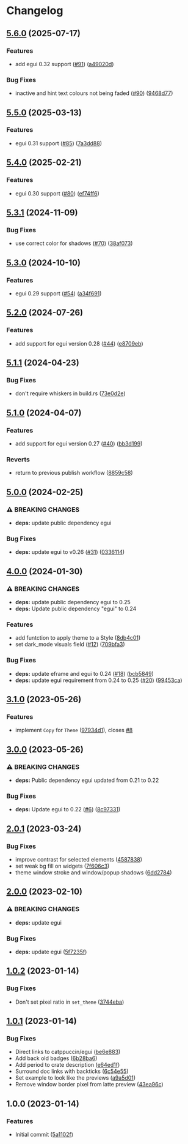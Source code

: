 # Changelog

## [5.6.0](https://github.com/catppuccin/egui/compare/catppuccin-egui-v5.5.0...catppuccin-egui-v5.6.0) (2025-07-17)


### Features

* add egui 0.32 support ([#91](https://github.com/catppuccin/egui/issues/91)) ([a49020d](https://github.com/catppuccin/egui/commit/a49020d4faec8e9cb62f68588bd40111111fcd6c))


### Bug Fixes

* inactive and hint text colours not being faded ([#90](https://github.com/catppuccin/egui/issues/90)) ([9468d77](https://github.com/catppuccin/egui/commit/9468d7782ad0453bfeb0bc45c70e5e55b2d8d60f))

## [5.5.0](https://github.com/catppuccin/egui/compare/catppuccin-egui-v5.4.0...catppuccin-egui-v5.5.0) (2025-03-13)


### Features

* egui 0.31 support ([#85](https://github.com/catppuccin/egui/issues/85)) ([7a3dd88](https://github.com/catppuccin/egui/commit/7a3dd88eb6ddd960a45034dce93454061650e8a4))

## [5.4.0](https://github.com/catppuccin/egui/compare/catppuccin-egui-v5.3.1...catppuccin-egui-v5.4.0) (2025-02-21)


### Features

* egui 0.30 support ([#80](https://github.com/catppuccin/egui/issues/80)) ([ef74ff6](https://github.com/catppuccin/egui/commit/ef74ff64aaac7b0de837430dfc1bf010b917d81a))

## [5.3.1](https://github.com/catppuccin/egui/compare/catppuccin-egui-v5.3.0...catppuccin-egui-v5.3.1) (2024-11-09)


### Bug Fixes

* use correct color for shadows ([#70](https://github.com/catppuccin/egui/issues/70)) ([38af073](https://github.com/catppuccin/egui/commit/38af073771b6f1e254e08059f39b15b4f5663405))

## [5.3.0](https://github.com/catppuccin/egui/compare/catppuccin-egui-v5.2.0...catppuccin-egui-v5.3.0) (2024-10-10)


### Features

* egui 0.29 support ([#54](https://github.com/catppuccin/egui/issues/54)) ([a34f691](https://github.com/catppuccin/egui/commit/a34f691563300511f291883dd5642de6876d4dae))

## [5.2.0](https://github.com/catppuccin/egui/compare/v5.1.1...v5.2.0) (2024-07-26)


### Features

* add support for egui version 0.28 ([#44](https://github.com/catppuccin/egui/issues/44)) ([e8709eb](https://github.com/catppuccin/egui/commit/e8709ebe8c682fd000daa4b4444809ed767aa6b4))

## [5.1.1](https://github.com/catppuccin/egui/compare/v5.1.0...v5.1.1) (2024-04-23)


### Bug Fixes

* don't require whiskers in build.rs ([73e0d2e](https://github.com/catppuccin/egui/commit/73e0d2e21a22a07718681ee2d58b1e4688b8b35d))

## [5.1.0](https://github.com/catppuccin/egui/compare/v5.0.0...v5.1.0) (2024-04-07)


### Features

* add support for egui version 0.27 ([#40](https://github.com/catppuccin/egui/issues/40)) ([bb3d199](https://github.com/catppuccin/egui/commit/bb3d199616da4a8e113050aa2b59639307e4f414))


### Reverts

* return to previous publish workflow ([8859c58](https://github.com/catppuccin/egui/commit/8859c588102b47ca3f989a89a067bc73313e12a6))

## [5.0.0](https://github.com/catppuccin/egui/compare/v4.0.0...v5.0.0) (2024-02-25)


### ⚠ BREAKING CHANGES

* **deps:** update public dependency egui

### Bug Fixes

* **deps:** update egui to v0.26 ([#31](https://github.com/catppuccin/egui/issues/31)) ([0336114](https://github.com/catppuccin/egui/commit/0336114550ae06b471596df53ea388089f6fe8d3))

## [4.0.0](https://github.com/catppuccin/egui/compare/v3.1.0...v4.0.0) (2024-01-30)


### ⚠ BREAKING CHANGES

* **deps:** update public dependency egui to 0.25
* **deps:** Update public dependency "egui" to 0.24

### Features

* add funtction to apply theme to a Style ([8db4c01](https://github.com/catppuccin/egui/commit/8db4c01f14ca5269a21f143142bc9eba067742fc))
* set dark_mode visuals field ([#12](https://github.com/catppuccin/egui/issues/12)) ([709bfa3](https://github.com/catppuccin/egui/commit/709bfa33bfefeee561c7c9208b6e70041683a68a))


### Bug Fixes

* **deps:** update eframe and egui to 0.24 ([#18](https://github.com/catppuccin/egui/issues/18)) ([bcb5849](https://github.com/catppuccin/egui/commit/bcb5849b6f96b56aa4982ec3366e238371de473e))
* **deps:** update egui requirement from 0.24 to 0.25 ([#20](https://github.com/catppuccin/egui/issues/20)) ([99453ca](https://github.com/catppuccin/egui/commit/99453cab89c10565dc5807f85ad104da6ce626fa))

## [3.1.0](https://github.com/catppuccin/egui/compare/v3.0.0...v3.1.0) (2023-05-26)


### Features

* implement `Copy` for `Theme` ([97934d1](https://github.com/catppuccin/egui/commit/97934d1d5517194c61b35913e8ac6f6970934312)), closes [#8](https://github.com/catppuccin/egui/issues/8)

## [3.0.0](https://github.com/catppuccin/egui/compare/v2.0.1...v3.0.0) (2023-05-26)


### ⚠ BREAKING CHANGES

* **deps:** Public dependency egui updated from 0.21 to 0.22

### Bug Fixes

* **deps:** Update egui to 0.22 ([#6](https://github.com/catppuccin/egui/issues/6)) ([8c97331](https://github.com/catppuccin/egui/commit/8c973310a66b4a7fd1788ccf15e72cbd5f7f9f7d))

## [2.0.1](https://github.com/catppuccin/egui/compare/v2.0.0...v2.0.1) (2023-03-24)


### Bug Fixes

* improve contrast for selected elements ([4587838](https://github.com/catppuccin/egui/commit/4587838d6dfae0dde127d5907b6543c7ad716536))
* set weak bg fill on widgets ([7f606c3](https://github.com/catppuccin/egui/commit/7f606c3b7f4f45d4672ae92cc4b20d774866920a))
* theme window stroke and window/popup shadows ([6dd2784](https://github.com/catppuccin/egui/commit/6dd27845b5365fd5603aaeadf34758212491b267))

## [2.0.0](https://github.com/catppuccin/egui/compare/v1.0.2...v2.0.0) (2023-02-10)


### ⚠ BREAKING CHANGES

* **deps:** update egui

### Bug Fixes

* **deps:** update egui ([5f7235f](https://github.com/catppuccin/egui/commit/5f7235f19ff373b31c658ec50acafa0208b96f64))

## [1.0.2](https://github.com/catppuccin/egui/compare/v1.0.1...v1.0.2) (2023-01-14)


### Bug Fixes

* Don't set pixel ratio in `set_theme` ([3744eba](https://github.com/catppuccin/egui/commit/3744eba6f8aa54d03ac55a9d777e2c8921f7ddc9))

## [1.0.1](https://github.com/catppuccin/egui/compare/v1.0.0...v1.0.1) (2023-01-14)


### Bug Fixes

* Direct links to catppuccin/egui ([be6e883](https://github.com/catppuccin/egui/commit/be6e883d191a35e90ebef6efff125ac785d3bfbd))
* Add back old badges ([6b28ba6](https://github.com/catppuccin/egui/commit/6b28ba68cc6c297318ebb3ce0c39e890d9794bb9))
* Add period to crate description ([e64ed1f](https://github.com/catppuccin/egui/commit/e64ed1fa8cfff52dda2320a52394c0ac3508cf3e))
* Surround doc links with backticks ([6c54e55](https://github.com/catppuccin/egui/commit/6c54e551aa79f25e7094fac26fb1bcdf3f086a63))
* Set example to look like the previews ([a9a5d01](https://github.com/catppuccin/egui/commit/a9a5d013143257a9e83bf697502253ff18cf1c68))
* Remove window border pixel from latte preview ([43ea96c](https://github.com/catppuccin/egui/commit/43ea96c2f97f01570ec9523923790d2b2a328e19))

## 1.0.0 (2023-01-14)


### Features

* Initial commit ([5a1102f](https://github.com/catppuccin/egui/commit/5a1102fa04a1006edd92dc5617c0fb846119b0ca))
